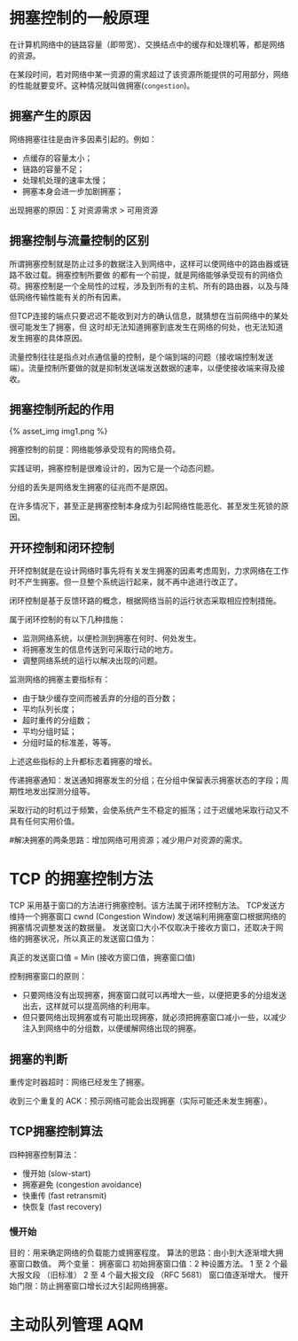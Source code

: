 


# 拥塞控制的一般原理
在计算机网络中的链路容量（即带宽）、交换结点中的缓存和处理机等，都是网络的资源。

在某段时间，若对网络中某一资源的需求超过了该资源所能提供的可用部分，网络的性能就要变坏。这种情况就叫做拥塞(`congestion`)。
## 拥塞产生的原因
网络拥塞往往是由许多因素引起的。例如：
* 点缓存的容量太小；
* 链路的容量不足；
* 处理机处理的速率太慢；
* 拥塞本身会进一步加剧拥塞；

出现拥塞的原因：∑ 对资源需求  > 可用资源

## 拥塞控制与流量控制的区别
所谓拥塞控制就是防止过多的数据注入到网络中，这样可以使网络中的路由器或链路不致过载。拥塞控制所要做 的都有一个前提，就是网络能够承受现有的网络负荷。拥塞控制是一个全局性的过程，涉及到所有的主机、所有的路由器，以及与降低网络传输性能有关的所有因素。

但TCP连接的端点只要迟迟不能收到对方的确认信息，就猜想在当前网络中的某处很可能发生了拥塞，但 这时却无法知道拥塞到底发生在网络的何处，也无法知道发生拥塞的具体原因。

流量控制往往是指点对点通信量的控制，是个端到端的问题（接收端控制发送端）。流量控制所要做的就是抑制发送端发送数据的速率，以便使接收端来得及接收。
## 拥塞控制所起的作用

{% asset_img img1.png %}

拥塞控制的前提：网络能够承受现有的网络负荷。

实践证明，拥塞控制是很难设计的，因为它是一个动态问题。

分组的丢失是网络发生拥塞的征兆而不是原因。

在许多情况下，甚至正是拥塞控制本身成为引起网络性能恶化、甚至发生死锁的原因。

## 开环控制和闭环控制
开环控制就是在设计网络时事先将有关发生拥塞的因素考虑周到，力求网络在工作时不产生拥塞。但一旦整个系统运行起来，就不再中途进行改正了。

闭环控制是基于反馈环路的概念，根据网络当前的运行状态采取相应控制措施。

属于闭环控制的有以下几种措施： 
* 监测网络系统，以便检测到拥塞在何时、何处发生。
* 将拥塞发生的信息传送到可采取行动的地方。
* 调整网络系统的运行以解决出现的问题。

监测网络的拥塞主要指标有：
* 由于缺少缓存空间而被丢弃的分组的百分数；
* 平均队列长度；
* 超时重传的分组数；
* 平均分组时延；
* 分组时延的标准差，等等。

上述这些指标的上升都标志着拥塞的增长。

传递拥塞通知：发送通知拥塞发生的分组；在分组中保留表示拥塞状态的字段；周期性地发出探测分组等。

采取行动的时机过于频繁，会使系统产生不稳定的振荡；过于迟缓地采取行动又不具有任何实用价值。

#解决拥塞的两条思路：增加网络可用资源；减少用户对资源的需求。
# TCP 的拥塞控制方法
TCP 采用基于窗口的方法进行拥塞控制。该方法属于闭环控制方法。
TCP发送方维持一个拥塞窗口 cwnd (Congestion Window)
发送端利用拥塞窗口根据网络的拥塞情况调整发送的数据量。
发送窗口大小不仅取决于接收方窗口，还取决于网络的拥塞状况，所以真正的发送窗口值为：

真正的发送窗口值 = Min (接收方窗口值，拥塞窗口值)

控制拥塞窗口的原则：
* 只要网络没有出现拥塞，拥塞窗口就可以再增大一些，以便把更多的分组发送出去，这样就可以提高网络的利用率。
* 但只要网络出现拥塞或有可能出现拥塞，就必须把拥塞窗口减小一些，以减少注入到网络中的分组数，以便缓解网络出现的拥塞。

## 拥塞的判断
重传定时器超时：网络已经发生了拥塞。

收到三个重复的 ACK：预示网络可能会出现拥塞（实际可能还未发生拥塞）。
## TCP拥塞控制算法
四种拥塞控制算法：
* 慢开始 (slow-start)
* 拥塞避免 (congestion avoidance)
* 快重传 (fast retransmit)
* 快恢复 (fast recovery)

### 慢开始
目的：用来确定网络的负载能力或拥塞程度。
算法的思路：由小到大逐渐增大拥塞窗口数值。
两个变量：
拥塞窗口
初始拥塞窗口值：2 种设置方法。
    1 至 2 个最大报文段 （旧标准）
    2 至 4 个最大报文段 （RFC 5681）
窗口值逐渐增大。
慢开始门限：防止拥塞窗口增长过大引起网络拥塞。
# 主动队列管理 AQM